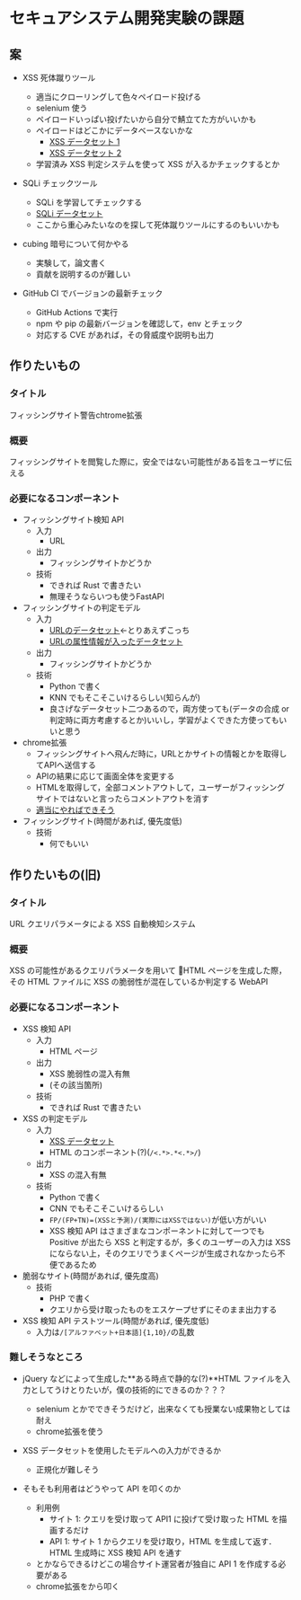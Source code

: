 # セキュアシステム開発実験の課題

## 案

- XSS 死体蹴りツール

  - 適当にクローリングして色々ペイロード投げる
  - selenium 使う
  - ペイロードいっぱい投げたいから自分で鯖立てた方がいいかも
  - ペイロードはどこかにデータベースないかな
    - [XSS データセット 1](https://www.kaggle.com/syedsaqlainhussain/cross-site-scripting-xss-dataset-for-deep-learning)
    - [XSS データセット 2](https://figshare.com/articles/dataset/XSS_dataset1_csv/13046138)
  - 学習済み XSS 判定システムを使って XSS が入るかチェックするとか

- SQLi チェックツール

  - SQLi を学習してチェックする
  - [SQLi データセット](https://www.kaggle.com/syedsaqlainhussain/sql-injection-dataset)
  - ここから重心みたいなのを探して死体蹴りツールにするのもいいかも

- cubing 暗号について何かやる

  - 実験して，論文書く
  - 貢献を説明するのが難しい

- GitHub CI でバージョンの最新チェック
  - GitHub Actions で実行
  - npm や pip の最新バージョンを確認して，env とチェック
  - 対応する CVE があれば，その脅威度や説明も出力

## 作りたいもの

### タイトル

フィッシングサイト警告chtrome拡張

### 概要

フィッシングサイトを閲覧した際に，安全ではない可能性がある旨をユーザに伝える

### 必要になるコンポーネント

- フィッシングサイト検知 API
  - 入力
    - URL
  - 出力
    - フィッシングサイトかどうか
  - 技術
    - できれば Rust で書きたい
    - 無理そうならいつも使うFastAPI
- フィッシングサイトの判定モデル
  - 入力
    - [URLのデータセット](https://www.kaggle.com/taruntiwarihp/phishing-site-urls)←とりあえずこっち
    - [URLの属性情報が入ったデータセット](https://www.kaggle.com/akashkr/phishing-website-dataset)
  - 出力
    - フィッシングサイトかどうか
  - 技術
    - Python で書く
    - KNN でもそこそこいけるらしい(知らんが)
    - 良さげなデータセット二つあるので，両方使っても(データの合成 or 判定時に両方考慮するとか)いいし，学習がよくできた方使ってもいいと思う
- chrome拡張
  - フィッシングサイトへ飛んだ時に，URLとかサイトの情報とかを取得してAPIへ送信する
  - APIの結果に応じて画面全体を変更する
  - HTMLを取得して，全部コメントアウトして，ユーザーがフィッシングサイトではないと言ったらコメントアウトを消す
  - [適当にやればできそう](https://qiita.com/a01sa01to/items/bd7b18b4ec3dc6c46b32)
- フィッシングサイト(時間があれば, 優先度低)
  - 技術
    - 何でもいい

## 作りたいもの(旧)

### タイトル

URL クエリパラメータによる XSS 自動検知システム

### 概要

XSS の可能性があるクエリパラメータを用いて HTML ページを生成した際，その HTML ファイルに XSS の脆弱性が混在しているか判定する WebAPI

### 必要になるコンポーネント

- XSS 検知 API
  - 入力
    - HTML ページ
  - 出力
    - XSS 脆弱性の混入有無
    - (その該当箇所)
  - 技術
    - できれば Rust で書きたい
- XSS の判定モデル
  - 入力
    - [XSS データセット](https://figshare.com/articles/dataset/XSS_dataset1_csv/13046138)
    - HTML のコンポーネント(?)(`/<.*>.*<.*>/`)
  - 出力
    - XSS の混入有無
  - 技術
    - Python で書く
    - CNN でもそこそこいけるらしい
    - `FP/(FP+TN)=(XSSと予測)/(実際にはXSSではない)`が低い方がいい
    - XSS 検知 API はさまざまなコンポーネントに対して一つでも Positive が出たら XSS と判定するが，多くのユーザーの入力は XSS にならない上，そのクエリでうまくページが生成されなかったら不便であるため
- 脆弱なサイト(時間があれば, 優先度高)
  - 技術
    - PHP で書く
    - クエリから受け取ったものをエスケープせずにそのまま出力する
- XSS 検知 API テストツール(時間があれば, 優先度低)
  - 入力は`/[アルファベット+日本語]{1,10}/`の乱数

### 難しそうなところ

- jQuery などによって生成した**ある時点で静的な(?)**HTML ファイルを入力としてうけとりたいが，僕の技術的にできるのか？？？

  - selenium とかでできそうだけど，出来なくても授業ない成果物としては耐え
  - chrome拡張を使う

- XSS データセットを使用したモデルへの入力ができるか

  - 正規化が難しそう

- そもそも利用者はどうやって API を叩くのか
  - 利用例
    - サイト 1: クエリを受け取って API1 に投げて受け取った HTML を描画するだけ
    - API 1: サイト 1 からクエリを受け取り，HTML を生成して返す．HTML 生成時に XSS 検知 API を通す
  - とかならできるけどこの場合サイト運営者が独自に API 1 を作成する必要がある
  - chrome拡張をから叩く

